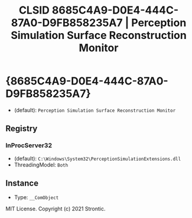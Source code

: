﻿---
title: "CLSID 8685C4A9-D0E4-444C-87A0-D9FB858235A7 | Perception Simulation Surface Reconstruction Monitor"
excerpt: What is COM-Object CLSID 8685C4A9-D0E4-444C-87A0-D9FB858235A7?
---

# {8685C4A9-D0E4-444C-87A0-D9FB858235A7}

* (default): `Perception Simulation Surface Reconstruction Monitor`

## Registry


### InProcServer32

* (default): `C:\Windows\System32\PerceptionSimulationExtensions.dll`
* ThreadingModel: `Both`

## Instance

* Type: `__ComObject`

MIT License. Copyright (c) 2021 Strontic.


